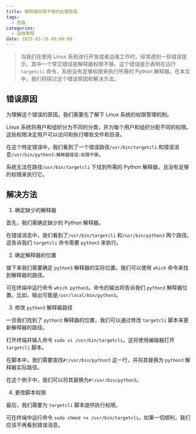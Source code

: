 ```yaml
---
title: 解释器权限不够的处理思路
tags:
  - 思路
categories:
  - 运维教程
date: 2025-03-16 00:00:00
---
```


> 当我们在使用 Linux 系统进行开发或者运维工作时，经常遇到一些错误提示。其中一个常见错误是解释器权限不够。这个错误提示表明在运行 `targetcli` 命令，系统没有足够权限来执行所需的 Python 解释器。在本文中，我们将探讨这个错误原因和解决方法。

<!-- more -->

## 错误原因

为理解这个错误的原因，我们需要先了解下 Linux 系统的权限管理机制。

Linux 系统将用户和组织分为不同的分类，并为每个用户和组织分配不同的权限。这些权限决定用户可以访问和执行哪些文件和目录。

在这个特定错误中，我们看到了一个错误路径`/usr/bin/targetcli` 和错误消息`/usr/bin/python3:解释器错误:权限不够`。

系统无法在路径`/usr/bin/targetcli` 下找到所需的 Python 解释器，且没有足够的权限来执行它。

## 解决方法

1. 确定缺少的解释器

首先，我们需确定缺少的 Python 解释器。

在错误消息中，我们看到了`/usr/bin/targetcli` 和`/usr/bin/python3` 两个路径。这告诉我们 `targetcli` 命令需要 `python3` 来执行。

2. 确定解释器的位置

接下来我们需要确定 `python3` 解释器的实际位置。我们可以使用 `which` 命令来找到解释器的路径。

可在终端中运行命令 `which python3`。命令的输出将告诉我们 `python3` 解释器位置。比如，输出可能是`/usr/local/bin/python3`。

3. 修改 `python3` 解释器路径

一旦我们找到了 `python3` 解释器的位置，我们可以通过修改 `targetcli` 脚本来更新解释器的路径。

打开终端并输入命令 `sudo vi /usr/bin/targetcli`。这将使用编辑器打开 `targetcli` 脚本。

在脚本中，我们需要查找`#!/usr/bin/python3` 这一行，并将其替换为 `python3` 解释器实际路径。

在这个例子中，我们可以将其替换为`#!/usr/bin/python3`。

4. 更改脚本权限

最后，我们需要为 `targetcli` 脚本提供执行权限。

可在终端中运行命令 `sudo chmod +x /usr/bin/targetcli`。如果一切顺利，我们应该不再看到错误消息。